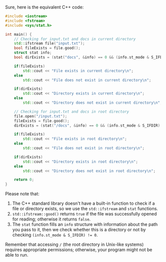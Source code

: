 Sure, here is the equivalent C++ code:

```cpp
#include <iostream>
#include <fstream>
#include <sys/stat.h>

int main() {
    // Checking for input.txt and docs in current directory
    std::ifstream file("input.txt");
    bool fileExists = file.good();
    struct stat info;
    bool dirExists = (stat("docs", &info) == 0 && (info.st_mode & S_IFDIR) != 0);

    if(fileExists)
        std::cout << "File exists in current directory\n";
    else
        std::cout << "File does not exist in current directory\n";

    if(dirExists)
        std::cout << "Directory exists in current directory\n";
    else
        std::cout << "Directory does not exist in current directory\n";

    // Checking for input.txt and docs in root directory
    file.open("/input.txt");
    fileExists = file.good();
    dirExists = (stat("/docs", &info) == 0 && (info.st_mode & S_IFDIR) != 0);

    if(fileExists)
        std::cout << "File exists in root directory\n";
    else
        std::cout << "File does not exist in root directory\n";

    if(dirExists)
        std::cout << "Directory exists in root directory\n";
    else
        std::cout << "Directory does not exist in root directory\n";

    return 0;
}
```

Please note that:

1. The C++ standard library doesn't have a built-in function to check if a file or directory exists, so we use the `std::ifstream` and `stat` functions.
2. `std::ifstream::good()` returns `true` if the file was successfully opened for reading; otherwise it returns `false`.
3. The `stat` function fills an `info` structure with information about the path you pass to it, then we check whether this is a directory or not by checking `(info.st_mode & S_IFDIR) != 0`.

Remember that accessing `/` (the root directory in Unix-like systems) requires appropriate permissions; otherwise, your program might not be able to run.
